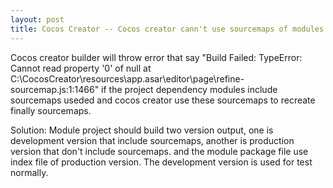```yaml
---
layout: post
title: Cocos Creator -- Cocos creator cann't use sourcemaps of modules.
---
```


Cocos creator builder will throw error that say "Build Failed: TypeError: Cannot read property '0' of null at C:\CocosCreator\resources\app.asar\editor\page\refine-sourcemap.js:1:1466" if the project dependency modules include sourcemaps useded and cocos creator use these sourcemaps to recreate finally sourcemaps.

Solution: Module project should build two version output, one is development version that include sourcemaps, another is production version that don't include sourcemaps. and the module package file use index file of production version. The development version is used for test normally.
